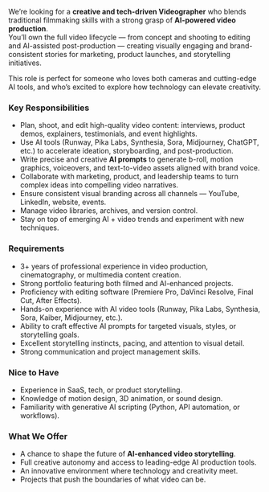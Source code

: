 We’re looking for a **creative and tech-driven Videographer** who blends
traditional filmmaking skills with a strong grasp of **AI-powered video
production**.  
You’ll own the full video lifecycle — from concept and shooting to editing and
AI-assisted post-production — creating visually engaging and brand-consistent
stories for marketing, product launches, and storytelling initiatives.

This role is perfect for someone who loves both cameras and cutting-edge AI
tools, and who’s excited to explore how technology can elevate creativity.

### **Key Responsibilities**

  * Plan, shoot, and edit high-quality video content: interviews, product demos, explainers, testimonials, and event highlights.
  * Use AI tools (Runway, Pika Labs, Synthesia, Sora, Midjourney, ChatGPT, etc.) to accelerate ideation, storyboarding, and post-production.
  * Write precise and creative **AI prompts** to generate b-roll, motion graphics, voiceovers, and text-to-video assets aligned with brand voice.
  * Collaborate with marketing, product, and leadership teams to turn complex ideas into compelling video narratives.
  * Ensure consistent visual branding across all channels — YouTube, LinkedIn, website, events.
  * Manage video libraries, archives, and version control.
  * Stay on top of emerging AI + video trends and experiment with new techniques.

### **Requirements**

  * 3+ years of professional experience in video production, cinematography, or multimedia content creation.
  * Strong portfolio featuring both filmed and AI-enhanced projects.
  * Proficiency with editing software (Premiere Pro, DaVinci Resolve, Final Cut, After Effects).
  * Hands-on experience with AI video tools (Runway, Pika Labs, Synthesia, Sora, Kaiber, Midjourney, etc.).
  * Ability to craft effective AI prompts for targeted visuals, styles, or storytelling goals.
  * Excellent storytelling instincts, pacing, and attention to visual detail.
  * Strong communication and project management skills.

### **Nice to Have**

  * Experience in SaaS, tech, or product storytelling.
  * Knowledge of motion design, 3D animation, or sound design.
  * Familiarity with generative AI scripting (Python, API automation, or workflows).

### **What We Offer**

  * A chance to shape the future of **AI-enhanced video storytelling**.
  * Full creative autonomy and access to leading-edge AI production tools.
  * An innovative environment where technology and creativity meet.
  * Projects that push the boundaries of what video can be.